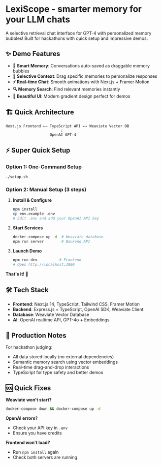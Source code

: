 # LexiScope - smarter memory for your LLM chats

A selective retrieval chat interface for GPT-4 with personalized memory bubbles! Built for hackathons with quick setup and impressive demos.

## ✨ Demo Features

- **🧠 Smart Memory**: Conversations auto-saved as draggable memory bubbles
- **🎯 Selective Context**: Drag specific memories to personalize responses  
- **⚡ Real-time Chat**: Smooth animations with Next.js + Framer Motion
- **🔍 Memory Search**: Find relevant memories instantly
- **🎨 Beautiful UI**: Modern gradient design perfect for demos

## 🏗️ Quick Architecture

```
Next.js Frontend ←→ TypeScript API ←→ Weaviate Vector DB
                         ↓
                    OpenAI GPT-4
```

## ⚡ Super Quick Setup

### Option 1: One-Command Setup
```bash
./setup.sh
```

### Option 2: Manual Setup (3 steps)

1. **Install & Configure**
   ```bash
   npm install
   cp env.example .env
   # Edit .env and add your OpenAI API key
   ```

2. **Start Services**
   ```bash
   docker-compose up -d  # Weaviate database
   npm run server        # Backend API
   ```

3. **Launch Demo**
   ```bash
   npm run dev          # Frontend
   # Open http://localhost:3000
   ```

**That's it! 🎉**

## 🛠️ Tech Stack

- **Frontend**: Next.js 14, TypeScript, Tailwind CSS, Framer Motion
- **Backend**: Express.js + TypeScript, OpenAI SDK, Weaviate Client  
- **Database**: Weaviate Vector Database
- **AI**: OpenAI realtime API, GPT-4o + Embeddings

## 🚀 Production Notes

For hackathon judging:
- All data stored locally (no external dependencies)
- Semantic memory search using vector embeddings
- Real-time drag-and-drop interactions
- TypeScript for type safety and better demos

## 🆘 Quick Fixes

**Weaviate won't start?**
```bash
docker-compose down && docker-compose up -d
```

**OpenAI errors?** 
- Check your API key in `.env`
- Ensure you have credits

**Frontend won't load?**
- Run `npm install` again
- Check both servers are running

